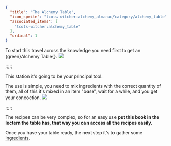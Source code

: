 ```json
{
  "title": "The Alchemy Table",
  "icon_sprite": "tcots-witcher:alchemy_almanac/category/alchemy_table",
  "associated_items": [
    "tcots-witcher:alchemy_table"
  ],
  "ordinal": 1
}
```

To start this travel across the knowledge you need first to get 
an {green}Alchemy Table{}.
![](tcots-witcher:textures/gui/sprites/alchemy_almanac/entries/alchemy_table/alchemy_table_crafting.png,fit)

;;;;;

This station it's going to be your principal tool.

The use is simple, you need to mix ingredients with the
correct quantity of them, all of this it's mixed in an item "base", wait
for a while, and you get your concoction.
![](tcots-witcher:textures/gui/sprites/alchemy_almanac/entries/alchemy_table/alchemy_table_gui.png,fit)

;;;;;

The recipes can be very complex, so for an easy use __put this book in the lectern the table has,
that way you can access all the recipes easily.__


Once you have your table ready, the next step it's to
gather some [ingredients](^tcots-witcher:alchemy_basics/basic_ingredients).

